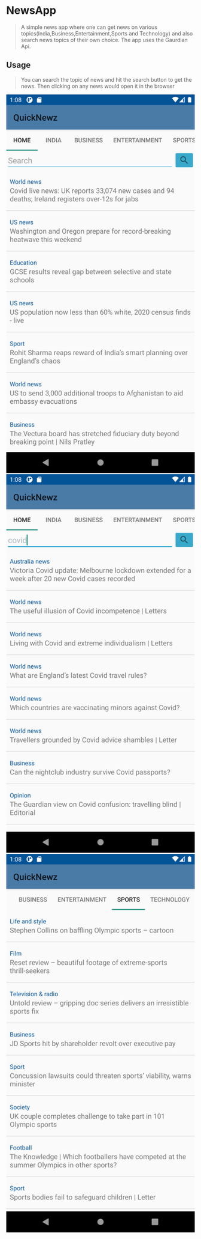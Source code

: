 # NewsApp
>A simple news app where one can get news on various topics(India,Business,Entertainment,Sports and Technology) and also search news topics of their own choice. The app uses the Gaurdian Api.

## Usage
>You can search the topic of news and hit the search button to get the news. Then clicking on any news would open it in the browser

![home](./NewsApp/Home.png) ![search](./NewsApp/search_home.png) ![sports](./NewsApp/Sports.png)
